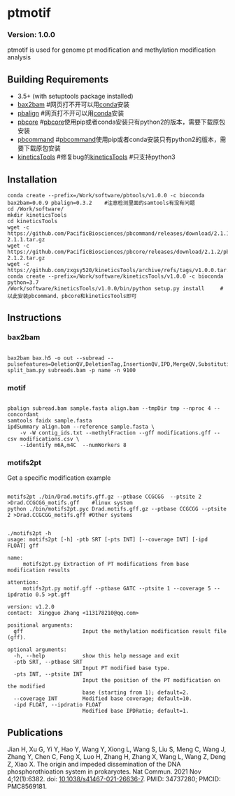 ptmotif
==============
### Version: 1.0.0
ptmotif is used for genome pt modification and methylation modification analysis

Building Requirements
-----------
* 3.5+ (with setuptools package installed)
* [bax2bam](https://github.com/PacificBiosciences/bax2bam)  #网页打不开可以用[conda](https://anaconda.org/bioconda/bax2bam)安装
* [pbalign](https://github.com/PacificBiosciences/pbalign)  #网页打不开可以用[conda](https://anaconda.org/bioconda/pbalign)安装
* [pbcore](https://github.com/PacificBiosciences/pbbioconda) #[pbcore](https://github.com/PacificBiosciences/pbcore/releases/download/2.1.2/pbcore-2.1.2.tar.gz)使用pip或者conda安装只有python2的版本，需要下载原包安装
* [pbcommand](https://github.com/PacificBiosciences/pbcommand) #[pbcommand](https://github.com/PacificBiosciences/pbcommand/releases/download/2.1.1/pbcommand-2.1.1.tar.gz)使用pip或者conda安装只有python2的版本，需要下载原包安装
* [kineticsTools](https://github.com/PacificBiosciences/kineticsTools)  #修复bug的[kineticsTools](https://github.com/zxgsy520/kineticsTools)  #只支持python3

## Installation
```
conda create --prefix=/Work/software/pbtools/v1.0.0 -c bioconda bax2bam=0.0.9 pbalign=0.3.2    #注意检测里面的samtools有没有问题
cd /Work/software/
mkdir kineticsTools
cd kineticsTools
wget -c https://github.com/PacificBiosciences/pbcommand/releases/download/2.1.1/pbcommand-2.1.1.tar.gz
wget -c https://github.com/PacificBiosciences/pbcore/releases/download/2.1.2/pbcore-2.1.2.tar.gz
wget -c https://github.com/zxgsy520/kineticsTools/archive/refs/tags/v1.0.0.tar.gz
conda create --prefix=/Work/software/kineticsTools/v1.0.0 -c bioconda python=3.7
/Work/software/kineticsTools/v1.0.0/bin/python setup.py install     #以此安装pbcommand、pbcore和kineticsTools即可
```

## Instructions
### bax2bam
<pre><code>
bax2bam bax.h5 -o out --subread --pulsefeatures=DeletionQV,DeletionTag,InsertionQV,IPD,MergeQV,SubstitutionQV,PulseWidth,SubstitutionTag
split_bam.py subreads.bam -p name -n 9100
</code></pre>

### motif
<pre><code>
pbalign subread.bam sample.fasta align.bam --tmpDir tmp --nproc 4 --concordant
samtools faidx sample.fasta
ipdSummary align.bam --reference sample.fasta \
    -v -W contig_ids.txt --methylFraction --gff modifications.gff --csv modifications.csv \
    --identify m6A,m4C  --numWorkers 8
</code></pre>

### motifs2pt
Get a specific modification
example
<pre><code>
motifs2pt ./bin/Drad.motifs.gff.gz --ptbase CCGCGG  --ptsite 2 >Drad.CCGCGG_motifs.gff    #linux system
python ./bin/motifs2pt.pyc Drad.motifs.gff.gz --ptbase CCGCGG --ptsite 2 >Drad.CCGCGG_motifs.gff #Other systems
</code></pre>
<pre><code>
./motifs2pt -h
usage: motifs2pt [-h] -ptb SRT [-pts INT] [--coverage INT] [-ipd FLOAT] gff

name:
     motifs2pt.py Extraction of PT modifications from base modification results

attention:
     motifs2pt.py motif.gff --ptbase GATC --ptsite 1 --coverage 5 --ipdratio 0.5 >pt.gff

version: v1.2.0
contact:  Xingguo Zhang <113178210@qq.com>    

positional arguments:
  gff                   Input the methylation modification result file (gff).

optional arguments:
  -h, --help            show this help message and exit
  -ptb SRT, --ptbase SRT
                        Input PT modified base type.
  -pts INT, --ptsite INT
                        Input the position of the PT modification on the modified
                        base (starting from 1); default=2.
  --coverage INT        Modified base coverage; default=10.
  -ipd FLOAT, --ipdratio FLOAT
                        Modified base IPDRatio; default=1.
</code></pre>

Publications
------------
Jian H, Xu G, Yi Y, Hao Y, Wang Y, Xiong L, Wang S, Liu S, Meng C, Wang J, Zhang Y, Chen C, Feng X, Luo H, Zhang H, Zhang X, Wang L, Wang Z, Deng Z, Xiao X. The origin and impeded dissemination of the DNA phosphorothioation system in prokaryotes. Nat Commun. 2021 Nov 4;12(1):6382. doi: [10.1038/s41467-021-26636-7](https://www.ncbi.nlm.nih.gov/pmc/articles/PMC8569181/). PMID: 34737280; PMCID: PMC8569181.
